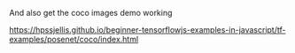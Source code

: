 And also get the coco images demo working



https://hpssjellis.github.io/beginner-tensorflowjs-examples-in-javascript/tf-examples/posenet/coco/index.html


